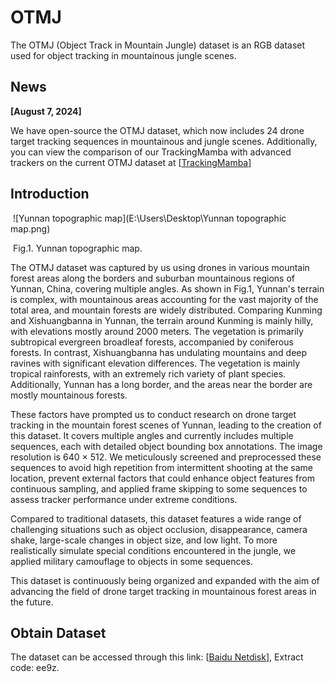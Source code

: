 # OTMJ

The OTMJ (Object Track in Mountain Jungle) dataset is an RGB dataset used for object tracking in mountainous jungle scenes.

## News

**[August 7, 2024]**

We have open-source the OTMJ dataset, which now includes 24 drone target tracking sequences in mountainous and jungle scenes. Additionally, you can view the comparison of our TrackingMamba with advanced trackers on the current OTMJ dataset at [[TrackingMamba](https://github.com/KustTeamWQW/TrackingMamba)]

## Introduction

​    ![Yunnan topographic map](E:\Users\Desktop\Yunnan topographic map.png)

​                                                                                Fig.1.  Yunnan topographic map.

The OTMJ dataset was captured by us using drones in various mountain forest areas along the borders and suburban mountainous regions of Yunnan, China, covering multiple angles. As shown in Fig.1, Yunnan's terrain is complex, with mountainous areas accounting for the vast majority of the total area, and mountain forests are widely distributed. Comparing Kunming and Xishuangbanna in Yunnan, the terrain around Kunming is mainly hilly, with elevations mostly around 2000 meters. The vegetation is primarily subtropical evergreen broadleaf forests, accompanied by coniferous forests. In contrast, Xishuangbanna has undulating mountains and deep ravines with significant elevation differences. The vegetation is mainly tropical rainforests, with an extremely rich variety of plant species. Additionally, Yunnan has a long border, and the areas near the border are mostly mountainous forests. 

These factors have prompted us to conduct research on drone target tracking in the mountain forest scenes of Yunnan, leading to the creation of this dataset. It covers multiple angles and currently includes multiple sequences, each with detailed object bounding box annotations. The image resolution is 640 × 512.
We meticulously screened and preprocessed these sequences to avoid high repetition from intermittent shooting at the same location, prevent external factors that could enhance object features from continuous sampling, and applied frame skipping to some sequences to assess tracker performance under extreme conditions. 

Compared to traditional datasets, this dataset features a wide range of challenging situations such as object occlusion, disappearance, camera shake, large-scale changes in object size, and low light. To more realistically simulate special conditions encountered in the jungle, we applied military camouflage to objects in some sequences. 

This dataset is continuously being organized and expanded with the aim of advancing the field of drone target tracking in mountainous forest areas in the future.



## Obtain Dataset

The dataset can be accessed through this link:  [[Baidu Netdisk](https://pan.baidu.com/s/19WDZJ3b0-OPBrOi72n8eXg?pwd=ee9z)], Extract code: ee9z.

